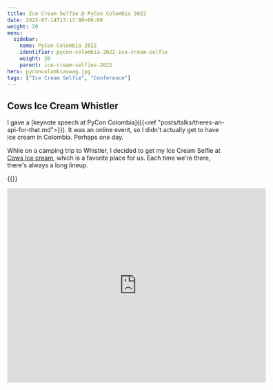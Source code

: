 ```yaml
---
title: Ice Cream Selfie @ PyCon Colombia 2022
date: 2022-07-14T13:17:00+06:00
weight: 20
menu:
  sidebar:
    name: PyCon Colombia 2022
    identifier: pycon-colombia-2022-ice-cream-selfie
    weight: 20
    parent: ice-cream-selfies-2022
hero: pyconcolombiaswag.jpg
tags: ["Ice Cream Selfie", "Conference"]
---
```


## Cows Ice Cream Whistler

I gave a [keynote speech at PyCon Colombia]({{<ref "posts/talks/theres-an-api-for-that.md">}}). It was an online event, so I didn't
actually get to have ice cream in Colombia. Perhaps one day.

While on a camping trip to Whistler, I decided to get my Ice Cream Selfie at
[Cows Ice cream](https://cows.ca/ice-cream/), which is a favorite place for us.
Each time we're there, there's always a long lineup.

{{<tweet user="mariatta" id="1547676631560466432">}}

<iframe src="https://www.google.com/maps/embed?pb=!1m18!1m12!1m3!1d2558.390732626393!2d-122.95756568778788!3d50.11641001124035!2m3!1f0!2f0!3f0!3m2!1i1024!2i768!4f13.1!3m3!1m2!1s0x5487234cca0d963d%3A0x1a26925926dfd6c2!2sCOWS%20Whistler!5e0!3m2!1sen!2sca!4v1692149403586!5m2!1sen!2sca" width="600" height="450" style="border:0;" allowfullscreen="" loading="lazy" referrerpolicy="no-referrer-when-downgrade"></iframe>


